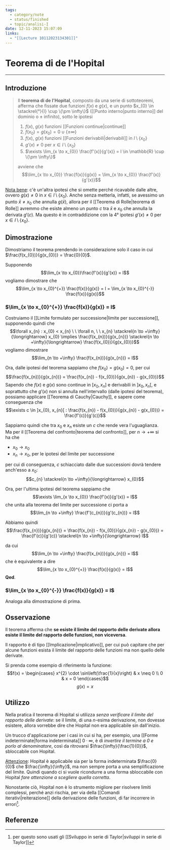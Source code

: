 ```yaml
---
tags:
  - category/note
  - status/finished
  - topic/analisi-I
date: 12-11-2023 15:07:09
links:
  - "[[Lecture 10112023134301]]"
---
```

# Teorema di de l'Hopital
---
## Introduzione
> Il **teorema di de l'Hopital**, composto da una serie di sottoteoremi, afferma che fissate due funzioni $f(x)$ e $g(x)$, e un punto $x_{0} \in \stackrel{°}{I} \cup \{\pm \infty\}$ ([[Punto interno|punto interno]] del dominio o $\pm$ infinito), sotto le ipotesi
> 1. $f(x)$, $g(x)$ funzioni [[Funzioni continue|continue]]
> 2. $f(x_{0}) = g(x_{0}) = 0 \cup \{\pm \infty\}$
> 3. $f(x)$, $g(x)$ funzioni [[Funzioni derivabili|derivabili]] in $I \setminus \{x_{0}\}$
> 4. $g'(x) \neq 0$ per $x \in I \setminus \{x_{0}\}$
> 5. $\exists \lim_{x \to x_{0}} \frac{f'(x)}{g'(x)} = l \in \mathbb{R} \cup \{\pm \infty\}$
> 
> avviene che
> $$\lim_{x \to x_{0}} \frac{f(x)}{g(x)} = \lim_{x \to x_{0}} \frac{f'(x)}{g'(x)}$$

<u>Nota bene</u>: c'è un'altra ipotesi che si omette perché ricavabile dalle altre, ovvero $g(x) \neq 0$ in $x \in I \setminus \{x_{0}\}$. Anche senza metterla, infatti, se avessimo un punto $\bar{x} \neq x_{0}$ che annulla $g(\bar{x})$, allora per il [[Teorema di Rolle|teorema di Rolle]] avremmo che esiste almeno un punto $c$ tra $\bar{x}$ e $x_{0}$ che annulla la derivata $g'(c)$. Ma questo è in contraddizione con la 4° ipotesi $g'(x) \neq 0$ per $x \in I \setminus \{x_{0}\}$.

## Dimostrazione
Dimostriamo il teorema prendendo in considerazione solo il caso in cui $\frac{f(x_{0})}{g(x_{0})} = \frac{0}{0}$.

Supponendo
$$\lim_{x \to x_{0}}\frac{f'(x)}{g'(x)} = l$$
vogliamo dimostrare che
$$\lim_{x \to x_{0}^{+}} \frac{f(x)}{g(x)} = l = \lim_{x \to x_{0}^{-}} \frac{f(x)}{g(x)}$$

### $\lim_{x \to x_{0}^{+}} \frac{f(x)}{g(x)} = l$
Costruiamo il [[Limite formulato per successione|limite per successione]], supponendo quindi che
$$\forall x_{n} : x_{0} < x_{n} \ \ \forall n, \ \ x_{n} \stackrel{n \to +\infty}{\longrightarrow} x_{0} \implies \frac{f(x_{n})}{g(x_{n})} \stackrel{n \to +\infty}{\longrightarrow} \frac{f(x_{0})}{g(x_{0})}$$
vogliamo dimostrare
$$\lim_{n \to +\infty} \frac{f(x_{n})}{g(x_{n})} = l$$

Ora, dalle ipotesi del teorema sappiamo che $f(x_{0}) = g(x_{0}) = 0$, per cui
$$\frac{f(x_{n})}{g(x_{n})} = \frac{f(x_{n}) - f(x_{0})}{g(x_{n}) - g(x_{0})}$$
Sapendo che $f(x)$ e $g(x)$ sono continue in $[x_{0}, x_{n}]$ e derivabili in $]x_{0}, x_{n}[$, e soprattutto che $g'(x)$ non si annulla nell'intervallo (dalle ipotesi del teorema), possiamo applicare [[Teorema di Cauchy|Cauchy]], e sapere come conseguenza che
$$\exists c \in ]x_{0}, x_{n}[ : \frac{f(x_{n}) - f(x_{0})}{g(x_{n}) - g(x_{0})} = \frac{f'(c)}{g'(c)}$$

Sappiamo quindi che tra $x_{0}$ e $x_{n}$ esiste un $c$ che rende vera l'uguaglianza. Ma per il [[Teorema del confronto|teorema del confronto]], per $n \to +\infty$ si ha che
- $x_{0} \to x_{0}$
- $x_{n} \to x_{0}$, per le ipotesi del limite per successione

per cui di conseguenza, $c$ schiacciato dalle due successioni dovrà tendere anch'esso a $x_{0}$:
$$c_{n} \stackrel{n \to +\infty}{\longrightarrow} x_{0}$$

Ora, per l'ultima ipotesi del teorema sappiamo che
$$\exists \lim_{x \to x_{0}} \frac{f'(x)}{g'(x)} = l$$
che unita alla teorema del limite per successione ci porta a
$$\lim_{n \to +\infty} \frac{f'(c_{n})}{g'(c_{n})} = l$$

Abbiamo quindi
$$\frac{f(x_{n})}{g(x_{n})} = \frac{f(x_{n}) - f(x_{0})}{g(x_{n}) - g(x_{0})} = \frac{f'(c)}{g'(c)} \stackrel{n \to +\infty}{\longrightarrow} l$$

da cui
$$\lim_{n \to +\infty} \frac{f(x_{n})}{g(x_{n})} = l$$
che è equivalente a dire
$$\lim_{x \to x_{0}^{+}} \frac{f(x)}{g(x)} = l$$
**Qed**.

### $\lim_{x \to x_{0}^{-}} \frac{f(x)}{g(x)} = l$
Analoga alla dimostrazione di prima.

## Osservazione
Il teorema afferma che **se esiste il limite del rapporto delle derivate allora esiste il limite del rapporto delle funzioni, non viceversa**.

Il rapporto è di tipo [[Implicazione|implicativo]], per cui può capitare che per alcune funzioni esista il limite del rapporto delle funzioni ma non quello delle derivate.

Si prenda come esempio di riferimento la funzione:
$$f(x) = \begin{cases} x^{2} \cdot \sin\left(\frac{1}{x}\right) & x \neq 0 \\ 0 & x = 0 \end{cases}$$
$$g(x) = x$$

## Utilizzo
Nella pratica il teorema di Hopital si utilizza _senza verificare il limite del rapporto delle derivate_: se il limite, di una $n$-esima derivazione, non dovesse esistere, allora vorrebbe dire che Hopital non era applicabile sin dall'inizio.

Un trucco d'applicazione per i casi in cui si ha, per esempio, una [[Forme indeterminate|forma indeterminata]] $0 \cdot \infty$, è di _invertire il termine a $0$ e porlo al denominatore_, così da ritrovarsi $\frac{\infty}{\frac{1}{0}}$, sbloccabile con Hopital.

<u>Attenzione</u>: Hopital è applicabile sia per la forma indeterminata $\frac{0}{0}$ che $\frac{\infty}{\infty}$, ma non sempre porta a una semplificazione del limite. Quindi quando ci si vuole ricondurre a una forma sbloccabile con Hopital _fare attenzione a scegliere quella corretta_.

Nonostante ciò, Hopital non è lo strumento migliore per risolvere limiti complessi, perché anzi rischia, per via della [[Comandi iterativi|reiterazione]] della derivazione delle funzioni, di far incorrere in errori[^1].

## Referenze
[^1]: per questo sono usati gli [[Sviluppo in serie di Taylor|sviluppi in serie di Taylor]]